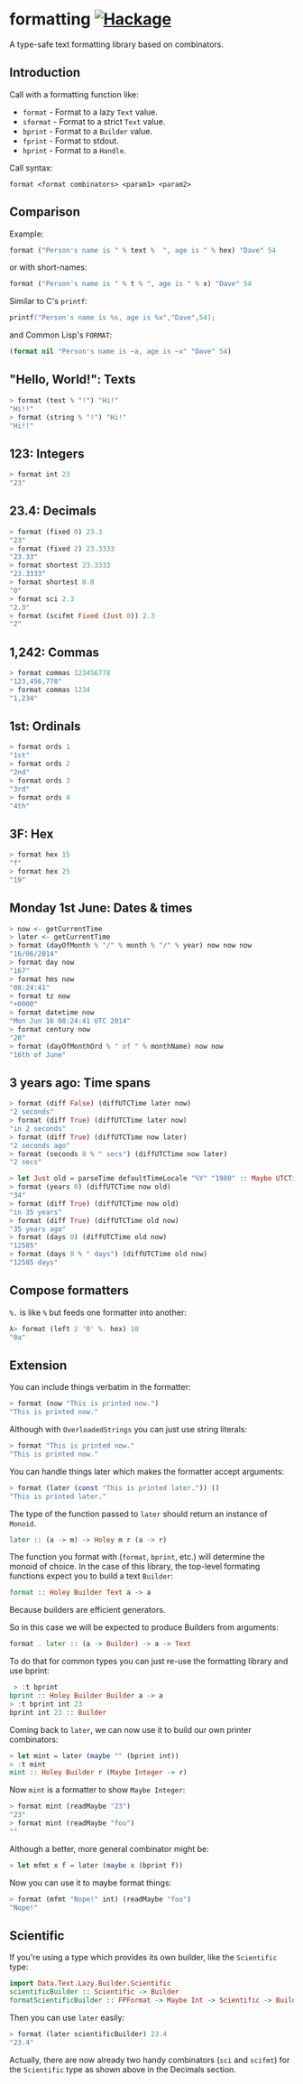 # formatting [![Hackage](https://img.shields.io/hackage/v/formatting.svg?style=flat)](https://hackage.haskell.org/package/formatting)

A type-safe text formatting library based on combinators.

## Introduction

Call with a formatting function like:

* `format` - Format to a lazy `Text` value.
* `sformat` - Format to a strict `Text` value.
* `bprint` - Format to a `Builder` value.
* `fprint` - Format to stdout.
* `hprint` - Format to a `Handle`.

Call syntax:

    format <format combinators> <param1> <param2>

## Comparison

Example:

``` haskell
format ("Person's name is " % text %  ", age is " % hex) "Dave" 54
```

or with short-names:

``` haskell
format ("Person's name is " % t % ", age is " % x) "Dave" 54
```

Similar to C's `printf`:

``` c
printf("Person's name is %s, age is %x","Dave",54);
```

and Common Lisp's `FORMAT`:

``` lisp
(format nil "Person's name is ~a, age is ~x" "Dave" 54)
```

## "Hello, World!": Texts

``` haskell
> format (text % "!") "Hi!"
"Hi!!"
> format (string % "!") "Hi!"
"Hi!!"
```

## 123: Integers

``` haskell
> format int 23
"23"
```

## 23.4: Decimals

``` haskell
> format (fixed 0) 23.3
"23"
> format (fixed 2) 23.3333
"23.33"
> format shortest 23.3333
"23.3333"
> format shortest 0.0
"0"
> format sci 2.3
"2.3"
> format (scifmt Fixed (Just 0)) 2.3
"2"
```

## 1,242: Commas

``` haskell
> format commas 123456778
"123,456,778"
> format commas 1234
"1,234"
```

## 1st: Ordinals

``` haskell
> format ords 1
"1st"
> format ords 2
"2nd"
> format ords 3
"3rd"
> format ords 4
"4th"
```

## 3F: Hex

``` haskell
> format hex 15
"f"
> format hex 25
"19"
```

## Monday 1st June: Dates & times

``` haskell
> now <- getCurrentTime
> later <- getCurrentTime
> format (dayOfMonth % "/" % month % "/" % year) now now now
"16/06/2014"
> format day now
"167"
> format hms now
"08:24:41"
> format tz now
"+0000"
> format datetime now
"Mon Jun 16 08:24:41 UTC 2014"
> format century now
"20"
> format (dayOfMonthOrd % " of " % monthName) now now
"16th of June"
```

## 3 years ago: Time spans

``` haskell
> format (diff False) (diffUTCTime later now)
"2 seconds"
> format (diff True) (diffUTCTime later now)
"in 2 seconds"
> format (diff True) (diffUTCTime now later)
"2 seconds ago"
> format (seconds 0 % " secs") (diffUTCTime now later)
"2 secs"
```

``` haskell
> let Just old = parseTime defaultTimeLocale "%Y" "1980" :: Maybe UTCTime
> format (years 0) (diffUTCTime now old)
"34"
> format (diff True) (diffUTCTime now old)
"in 35 years"
> format (diff True) (diffUTCTime old now)
"35 years ago"
> format (days 0) (diffUTCTime old now)
"12585"
> format (days 0 % " days") (diffUTCTime old now)
"12585 days"
```

## Compose formatters

`%.` is like `%` but feeds one formatter into another:

``` haskell
λ> format (left 2 '0' %. hex) 10
"0a"
```

## Extension

You can include things verbatim in the formatter:

``` haskell
> format (now "This is printed now.")
"This is printed now."
```

Although with `OverloadedStrings` you can just use string literals:

``` haskell
> format "This is printed now."
"This is printed now."
```

You can handle things later which makes the formatter accept arguments:

``` haskell
> format (later (const "This is printed later.")) ()
"This is printed later."
```

The type of the function passed to `later` should return an instance
of `Monoid`.

``` haskell
later :: (a -> m) -> Holey m r (a -> r)
```

The function you format with (`format`, `bprint`, etc.)
will determine the monoid of choice. In the case of this library, the
top-level formating functions expect you to build a text `Builder`:

``` haskell
format :: Holey Builder Text a -> a
```

Because builders are efficient generators.

So in this case we will be expected to produce Builders from arguments:

``` haskell
format . later :: (a -> Builder) -> a -> Text
```

To do that for common types you can just re-use the formatting library
and use bprint:

``` haskell
 > :t bprint
bprint :: Holey Builder Builder a -> a
> :t bprint int 23
bprint int 23 :: Builder
```

Coming back to `later`, we can now use it to build our own printer
combinators:

``` haskell
> let mint = later (maybe "" (bprint int))
> :t mint
mint :: Holey Builder r (Maybe Integer -> r)
```

Now `mint` is a formatter to show `Maybe Integer`:

``` haskell
> format mint (readMaybe "23")
"23"
> format mint (readMaybe "foo")
""
```

Although a better, more general combinator might be:

``` haskell
> let mfmt x f = later (maybe x (bprint f))
```

Now you can use it to maybe format things:

``` haskell
> format (mfmt "Nope!" int) (readMaybe "foo")
"Nope!"
```

## Scientific

If you're using a type which provides its own builder, like the
`Scientific` type:

``` haskell
import Data.Text.Lazy.Builder.Scientific
scientificBuilder :: Scientific -> Builder
formatScientificBuilder :: FPFormat -> Maybe Int -> Scientific -> Builder
```

Then you can use `later` easily:

``` haskell
> format (later scientificBuilder) 23.4
"23.4"
```

Actually, there are now already two handy combinators (`sci` and
`scifmt`) for the `Scientific` type as shown above in the Decimals
section.
